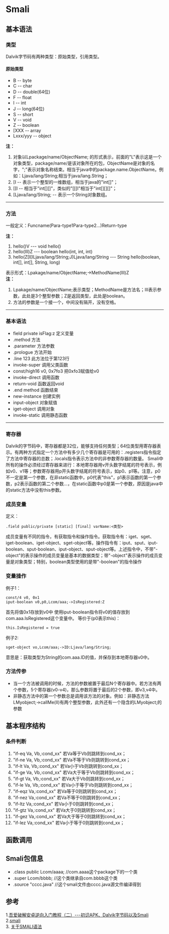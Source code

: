 # Smali

## 基本语法
### 类型
Dalvik字节码有两种类型：原始类型，引用类型。
#### 原始类型
* B -- byte
* C -- char
* D -- double(64位)
* F -- float
* I -- int
* J -- long(64位)
* S -- short
* V -- void
* Z -- boolean
* [XXX -- array
* Lxxx/yyy -- object

**注：**
1. 对象以Lpackage/name/ObjectName; 的形式表示，前面的"L"表示这是一个对象类型，package/name/是该对象所在的包，ObjectName是对象的名字，";"表示对象名称结束。相当于java中的package.name.ObjectName。例如：Ljava/lang/String;相当于java/lang.String；  
2. [I -- 表示一个整型的一维数组，相当于java的"int[]"；  
3. [[I -- 相当于"int[][]"，类似的"[[[I"相当于"int[][][]"；  
4. [Ljava/lang/String; -- 表示一个String对象数组。

 
***

### 方法
一般定义：Funcname(Para-type1Para-type2...)Return-type  

**注：**  
1. hello()V  --- void hello()  
2. hello(III)Z --- boolean hello(int, int, int)  
3. hello(Z[I[ILjava/lang/String;J)Ljava/lang/String --- String hello(boolean, int[], int[], String, long)

表示形式：Lpakage/name/ObjectName;->MethodName(III)Z  
**注：**
1. Lpakage/name/ObjectName;表示类型；MethodName是方法名；III表示参数，此处是3个整型参数；Z是返回类型，此处是boolean。  
2. 方法的参数是一个接一个，中间没有隔开，没有空格。  

***

### 基本语法
* field private isFlag:z  定义变量
* .method 方法
* .parameter 方法参数
* .prologue 方法开始
* .line 123  此方法位于第123行
* invoke-super 调用父类函数
* const/high16 v0, 0x7fo3  把0xfo3赋值给v0
* invoke-direct 调用函数
* return-void 函数返回void
* .end method 函数结束
* new-instance 创建实例
* input-object  对象赋值
* iget-object 调用对象
* invoke-static 调用静态函数

****

### 寄存器
Dalvik的字节码中，寄存器都是32位，能够支持任何类型；64位类型用寄存器表示。有两种方式指定一个方法中有多少几个寄存器是可用的：.registers指令指定了方法中寄存器的总数；.locals指令表示方法中的非参数寄存器的数量。
Smali中所有的操作必须经过寄存器来进行：本地寄存器用v开头数字结尾的符号表示，例如v0、v1等；参数寄存器用p开头数字结尾的符号表示，如p0、p1等。注意，p0不一定是第一个参数，在非static函数中，p0代表"this"，p1表示函数的第一个参数，p2表示函数的第二个参数...，在static函数中p0是第一个参数，原因是java中的static方法中没有this参数。

### 成员变量
定义：
```
.field public/private [static] [final] varName:<类型>
```
成员变量有不同的指令，有获取指令和操作指令。获取指令有：iget、sget、iget-boolean、iget-object、sget-object等。操作指令有：iput、sput、iput-boolean、sput-boolean、iput-object、sput-object等。上述指令中，不带"-object"的表示操作的成员变量是基本的数据类型；带"-object"表示操作的成员变量是对象类型；特别，boolean类型使用的是带"-boolean"的指令操作

### 变量操作
例子1：
```
const/4 v0, 0x1
iput-boolean v0,p0,Lcom/aaa;->IsRegistered:Z
```
首先将值0x1存放到v0中
使用iput-boolean指令将v0的值存放到com.aaa.IsRegistered这个变量中。
等价于(p0表示this)：
```
this.IsRegistered = true
```

例子2:  
```
sget-object vo,Lcom/aaa;->ID:Ljava/lang/String;
```  
意思是：获取类型为String的com.aaa.ID的值，并保存到本地寄存器v0中。


### 方法传参
* 当一个方法被调用的时候，方法的参数被置于最后N个寄存器中。若方法有两个参数，5个寄存器(v0-v4)，那么参数将置于最后的2个参数，即v3,v4中。  
* 非静态方法中的第一个参数总是调用该方法的对象。例如：非静态方法LMyobject;->callMe(II)有两个整型参数，此外还有一个隐含的LMyobject;的参数

## 基本程序结构
### 条件判断

1. "if-eq Va, Vb,:cond_xx"   若Va等于Vb则跳转到cond_xx；
2. "if-ne Va, Vb,:cond_xx"   若Va不等于Vb则跳转到cond_xx；
3. "if-lt Va, Vb,:cond_xx"   若Va小于Vb则跳转到cond_xx；
4. "if-ge Va, Vb,:cond_xx"   若Va大于等于Vb则跳转到cond_xx；
5. "if-gt Va, Vb,:cond_xx"   若Va大于Vb则跳转到cond_xx；
6. "if-le Va, Vb,:cond_xx"   若Va小于等于Vb则跳转到cond_xx；
7. "if-eqz Va,:cond_xx"   若Va等于0则跳转到cond_xx；
8. "if-nez Va,:cond_xx"   若Va不等于0则跳转到cond_xx；
9. "if-ltz Va,:cond_xx"   若Va小于0则跳转到cond_xx；
10. "if-gtz Va,:cond_xx"   若Va大于0则跳转到cond_xx；
11. "if-gez Va,:cond_xx"   若Va大于等于0则跳转到cond_xx；
12. "if-lez Va,:cond_xx"   若Va小于等于0则跳转到cond_xx；

## 函数调用

## Smali包信息
* .class public Lcom/aaaa;    //com.aaaa这个package下的一个类  
* .super Lcom/bbbb;   //这个类继承自com.bbbb这个类
* .source "cccc.java"  //这个smali文件由cccc.java源文件编译得到




## 参考
1.[吾爱破解安卓逆向入门教程（二）---初识APK、Dalvik字节码以及Smali](http://www.52pojie.cn/forum.php?mod=viewthread&tid=395689)  
2.[smali](https://github.com/JesusFreke/smali)  
3. [关于SMALI语法](http://bbs.pediy.com/thread-151769.htm) 